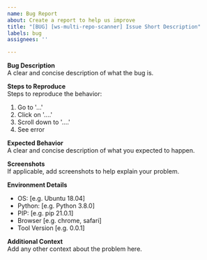 ```yaml
---
name: Bug Report
about: Create a report to help us improve
title: "[BUG] [ws-multi-repo-scanner] Issue Short Description"
labels: bug
assignees: ''

---
```


**Bug Description**  
A clear and concise description of what the bug is.

**Steps to Reproduce**  
Steps to reproduce the behavior:
1. Go to '...'
2. Click on '....'
3. Scroll down to '....'
4. See error

**Expected Behavior**  
A clear and concise description of what you expected to happen.

**Screenshots**  
If applicable, add screenshots to help explain your problem.

**Environment Details**  
 - OS: [e.g. Ubuntu 18.04]
 - Python: [e.g. Python 3.8.0]
 - PIP: [e.g. pip 21.0.1]
 - Browser [e.g. chrome, safari]
 - Tool Version [e.g. 0.0.1]

**Additional Context**  
Add any other context about the problem here.
